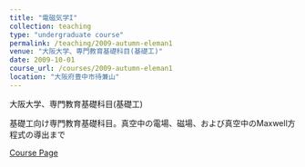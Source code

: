 ```yaml
---
title: "電磁気学I"
collection: teaching
type: "undergraduate course"
permalink: /teaching/2009-autumn-eleman1
venue: "大阪大学、専門教育基礎科目(基礎工)"
date: 2009-10-01
course_url: /courses/2009-autumn-eleman1
location: "大阪府豊中市待兼山"
---
```


大阪大学、専門教育基礎科目(基礎工)

基礎工向け専門教育基礎科目。真空中の電場、磁場、および真空中のMaxwell方程式の導出まで


<a href='https://stsykw.github.io/courses/2009-autumn-eleman1'>Course Page</a>
